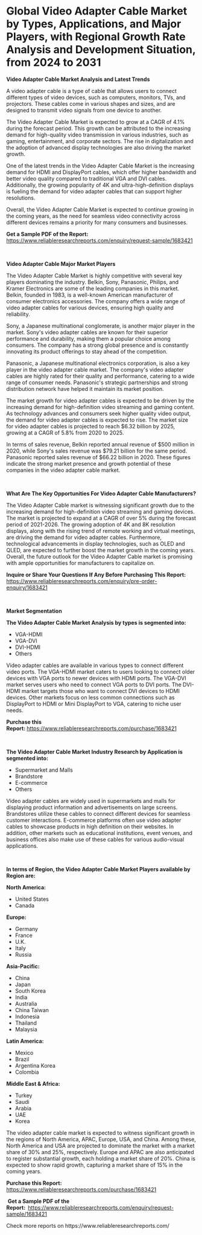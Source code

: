 <p><h1>Global Video Adapter Cable Market by Types, Applications, and Major Players, with Regional Growth Rate Analysis and Development Situation, from 2024 to 2031</h1></p><p><strong>Video Adapter Cable Market Analysis and Latest Trends</strong></p>
<p><p>A video adapter cable is a type of cable that allows users to connect different types of video devices, such as computers, monitors, TVs, and projectors. These cables come in various shapes and sizes, and are designed to transmit video signals from one device to another.</p><p>The Video Adapter Cable Market is expected to grow at a CAGR of 4.1% during the forecast period. This growth can be attributed to the increasing demand for high-quality video transmission in various industries, such as gaming, entertainment, and corporate sectors. The rise in digitalization and the adoption of advanced display technologies are also driving the market growth.</p><p>One of the latest trends in the Video Adapter Cable Market is the increasing demand for HDMI and DisplayPort cables, which offer higher bandwidth and better video quality compared to traditional VGA and DVI cables. Additionally, the growing popularity of 4K and ultra-high-definition displays is fueling the demand for video adapter cables that can support higher resolutions.</p><p>Overall, the Video Adapter Cable Market is expected to continue growing in the coming years, as the need for seamless video connectivity across different devices remains a priority for many consumers and businesses.</p></p>
<p><strong>Get a Sample PDF of the Report:&nbsp;</strong> <a href="https://www.reliableresearchreports.com/enquiry/request-sample/1683421">https://www.reliableresearchreports.com/enquiry/request-sample/1683421</a></p>
<p>&nbsp;</p>
<p><strong>Video Adapter Cable Major Market Players</strong></p>
<p><p>The Video Adapter Cable Market is highly competitive with several key players dominating the industry. Belkin, Sony, Panasonic, Philips, and Kramer Electronics are some of the leading companies in this market. Belkin, founded in 1983, is a well-known American manufacturer of consumer electronics accessories. The company offers a wide range of video adapter cables for various devices, ensuring high quality and reliability.</p><p>Sony, a Japanese multinational conglomerate, is another major player in the market. Sony's video adapter cables are known for their superior performance and durability, making them a popular choice among consumers. The company has a strong global presence and is constantly innovating its product offerings to stay ahead of the competition.</p><p>Panasonic, a Japanese multinational electronics corporation, is also a key player in the video adapter cable market. The company's video adapter cables are highly rated for their quality and performance, catering to a wide range of consumer needs. Panasonic's strategic partnerships and strong distribution network have helped it maintain its market position.</p><p>The market growth for video adapter cables is expected to be driven by the increasing demand for high-definition video streaming and gaming content. As technology advances and consumers seek higher quality video output, the demand for video adapter cables is expected to rise. The market size for video adapter cables is projected to reach $6.32 billion by 2025, growing at a CAGR of 5.8% from 2020 to 2025.</p><p>In terms of sales revenue, Belkin reported annual revenue of $500 million in 2020, while Sony's sales revenue was $79.21 billion for the same period. Panasonic reported sales revenue of $66.22 billion in 2020. These figures indicate the strong market presence and growth potential of these companies in the video adapter cable market.</p></p>
<p>&nbsp;</p>
<p><strong>What Are The Key Opportunities For Video Adapter Cable Manufacturers?</strong></p>
<p><p>The Video Adapter Cable market is witnessing significant growth due to the increasing demand for high-definition video streaming and gaming devices. The market is projected to expand at a CAGR of over 5% during the forecast period of 2021-2026. The growing adoption of 4K and 8K resolution displays, along with the rising trend of remote working and virtual meetings, are driving the demand for video adapter cables. Furthermore, technological advancements in display technologies, such as OLED and QLED, are expected to further boost the market growth in the coming years. Overall, the future outlook for the Video Adapter Cable market is promising with ample opportunities for manufacturers to capitalize on.</p></p>
<p><strong>Inquire or Share Your Questions If Any Before Purchasing This Report:</strong> <a href="https://www.reliableresearchreports.com/enquiry/pre-order-enquiry/1683421">https://www.reliableresearchreports.com/enquiry/pre-order-enquiry/1683421</a></p>
<p>&nbsp;</p>
<p><strong>Market Segmentation</strong></p>
<p><strong>The Video Adapter Cable Market Analysis by types is segmented into:</strong></p>
<p><ul><li>VGA-HDMI</li><li>VGA-DVI</li><li>DVI-HDMI</li><li>Others</li></ul></p>
<p><p>Video adapter cables are available in various types to connect different video ports. The VGA-HDMI market caters to users looking to connect older devices with VGA ports to newer devices with HDMI ports. The VGA-DVI market serves users who need to connect VGA ports to DVI ports. The DVI-HDMI market targets those who want to connect DVI devices to HDMI devices. Other markets focus on less common connections such as DisplayPort to HDMI or Mini DisplayPort to VGA, catering to niche user needs.</p></p>
<p><strong>Purchase this Report:&nbsp;</strong><a href="https://www.reliableresearchreports.com/purchase/1683421">https://www.reliableresearchreports.com/purchase/1683421</a></p>
<p>&nbsp;</p>
<p><strong>The Video Adapter Cable Market Industry Research by Application is segmented into:</strong></p>
<p><ul><li>Supermarket and Malls</li><li>Brandstore</li><li>E-commerce</li><li>Others</li></ul></p>
<p><p>Video adapter cables are widely used in supermarkets and malls for displaying product information and advertisements on large screens. Brandstores utilize these cables to connect different devices for seamless customer interactions. E-commerce platforms often use video adapter cables to showcase products in high definition on their websites. In addition, other markets such as educational institutions, event venues, and business offices also make use of these cables for various audio-visual applications.</p></p>
<p>&nbsp;</p>
<p><strong>In terms of Region, the Video Adapter Cable Market Players available by Region are:</strong></p>
<p>
    <p> <strong> North America: </strong>
        <ul>
            <li>United States</li>
            <li>Canada</li>
        </ul>
        </p> 
    <p> <strong> Europe: </strong>
        <ul>
            <li>Germany</li>
            <li>France</li>
            <li>U.K.</li>
            <li>Italy</li>
            <li>Russia</li>
        </ul>
        </p> 
    <p> <strong> Asia-Pacific: </strong>
        <ul>
            <li>China</li>
            <li>Japan</li>
            <li>South Korea</li>
            <li>India</li>
            <li>Australia</li>
            <li>China Taiwan</li>
            <li>Indonesia</li>
            <li>Thailand</li>
            <li>Malaysia</li>
        </ul>
        </p> 
    <p> <strong> Latin America: </strong>
        <ul>
            <li>Mexico</li>
            <li>Brazil</li>
            <li>Argentina Korea</li>
            <li>Colombia</li>
        </ul>
        </p> 
    <p> <strong> Middle East & Africa: </strong>
        <ul>
            <li>Turkey</li>
            <li>Saudi</li>
            <li>Arabia</li>
            <li>UAE</li>
            <li>Korea</li>
        </ul>
    </p>
    </p>
<p><p>The video adapter cable market is expected to witness significant growth in the regions of North America, APAC, Europe, USA, and China. Among these, North America and USA are projected to dominate the market with a market share of 30% and 25%, respectively. Europe and APAC are also anticipated to register substantial growth, each holding a market share of 20%. China is expected to show rapid growth, capturing a market share of 15% in the coming years.</p></p>
<p><strong>Purchase this Report: </strong><a href="https://www.reliableresearchreports.com/purchase/1683421">https://www.reliableresearchreports.com/purchase/1683421</a></p>
<p>&nbsp;<strong>Get a Sample PDF of the Report:&nbsp;&nbsp;</strong><a href="https://www.reliableresearchreports.com/enquiry/request-sample/1683421">https://www.reliableresearchreports.com/enquiry/request-sample/1683421</a></p>
<p><strong></strong></p>
<p>Check more reports on https://www.reliableresearchreports.com/</p>